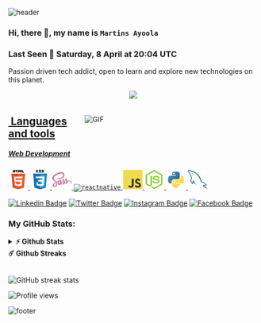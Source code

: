 ![header](https://capsule-render.vercel.app/api?type=wave&color=gradient&height=300&section=header&text=omartins365%20&fontSize=90&animation=fadeIn&fontAlignY=38&desc=Welcome%20to%20my%20world%20of%20endless%20learning%20adventure!&descAlignY=53&descAlign=62)
### Hi, there 👋, my name is `Martins Ayoola`
### Last Seen :eyes: Saturday, 8 April at 20:04 UTC

Passion driven tech addict, open to learn and explore new technologies on this planet.

<p align="center">
  <a href="https://github.com/DenverCoder1/readme-typing-svg"><img src="https://readme-typing-svg.herokuapp.com/?lines=%20The%20more%20you%20know;The%20more%20you%20realize;you%20don't%20know&font=Fira%20Code&center=true&width=440&height=45&color=f75c7e&vCenter=true&size=22">
</p>

<img align="right" alt="GIF" src="./programmer.gif" width="350" />

## ️ Languages and tools


##### Web Development
<code><img src="https://raw.githubusercontent.com/devicons/devicon/master/icons/html5/html5-original-wordmark.svg" alt="html5" width="40"/></code>
<code><img src="https://raw.githubusercontent.com/devicons/devicon/master/icons/css3/css3-original-wordmark.svg" alt="css3" width="40"/></code>
<code><img src="https://raw.githubusercontent.com/devicons/devicon/master/icons/sass/sass-original.svg" alt="sass" width="40"/></code>
<code><img src="https://reactnative.dev/img/header_logo.svg" alt="reactnative" width="40"/></code>
<code><img src="https://raw.githubusercontent.com/devicons/devicon/master/icons/javascript/javascript-original.svg" alt="javascript" width="40"/></code>
<code><img src="https://raw.githubusercontent.com/devicons/devicon/master/icons/nodejs/nodejs-original.svg" alt="nodejs" width="40"/></code>
<code><img src="https://raw.githubusercontent.com/devicons/devicon/master/icons/python/python-original.svg" alt="python" width="40"/></code>
<code><img src="https://raw.githubusercontent.com/devicons/devicon/master/icons/mysql/mysql-original.svg" alt="mysql" width="40"/></code> 

[![Linkedin Badge](https://img.shields.io/badge/-LinkedIn-0e76a8?style=flat-square&logo=Linkedin&logoColor=white)](https://www.linkedin.com/in/martinsayoola/)
[![Twitter Badge](https://img.shields.io/badge/-Twitter-00acee?style=flat-square&logo=Twitter&logoColor=white)](https://twitter.com/AyoolaMartinsO)
[![Instagram Badge](https://img.shields.io/badge/-Instagram-e4405f?style=flat-square&logo=Instagram&logoColor=white)](https://www.linkedin.com/in/martinsayoola/)
[![Facebook Badge](https://img.shields.io/badge/-Facebook-0088cc?style=flat-square&logo=Facebook&logoColor=white)](https://www.facebook.com/ayoola.martinsoladayo/)
     
<!-- [![Telegram Badge](https://img.shields.io/badge/-Telegram-0088cc?style=flat-square&logo=Telegram&logoColor=white)](https://t.me/omartins365) -->

### My GitHub Stats:

<details>	
  <summary><b>⚡ Github Stats</b></summary>

  <br />  
  
[![My Github Stats](https://github-readme-stats.vercel.app/api?username=omartins365&theme=radical)](https://github.com/omartins365/github-readme-stats)
</details>
	
  <summary><b>☄️ Github Streaks</b></summary>

  <br />
  
  ![GitHub streak stats](https://github-readme-streak-stats.herokuapp.com/?user=omartins365&theme=react)  
  
![Profile views](https://gpvc.arturio.dev/omartins365) 

![footer](https://capsule-render.vercel.app/api?type=wave&color=gradient&height=300&section=footer&descAlignY=51&descAlign=62)
